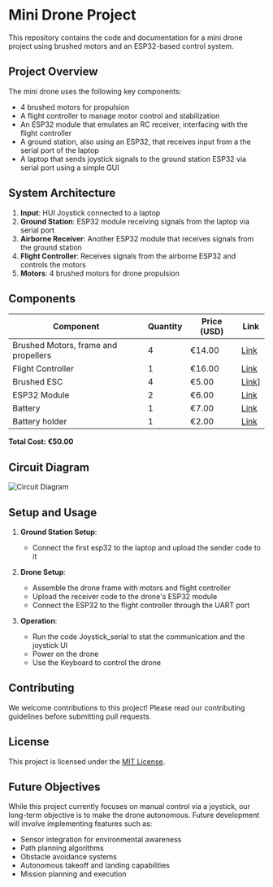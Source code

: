# Mini Drone Project

This repository contains the code and documentation for a mini drone project using brushed motors and an ESP32-based control system.

## Project Overview

The mini drone uses the following key components:
- 4 brushed motors for propulsion
- A flight controller to manage motor control and stabilization
- An ESP32 module that emulates an RC receiver, interfacing with the flight controller
- A ground station, also using an ESP32, that receives input from a the serial port of the laptop
- A laptop that sends joystick signals to the ground station ESP32 via serial port using a simple GUI

## System Architecture

1. **Input**: HUI Joystick connected to a laptop
2. **Ground Station**: ESP32 module receiving signals from the laptop via serial port
3. **Airborne Receiver**: Another ESP32 module that receives signals from the ground station
4. **Flight Controller**: Receives signals from the airborne ESP32 and controls the motors
5. **Motors**: 4 brushed motors for drone propulsion

## Components

| Component | Quantity | Price (USD) | Link |
|-----------|----------|-------------|------|
| Brushed Motors, frame and propellers | 4 | €14.00 | [Link](https://www.aliexpress.com/item/32776829828.html?spm=a2g0o.order_list.order_list_main.166.218f3696a4j7cG) |
| Flight Controller | 1 | €16.00| [Link](https://www.aliexpress.com/item/1005005253184101.html?spm=a2g0o.order_list.order_list_main.152.218f3696a4j7cG) |
| Brushed ESC | 4 | €5.00 | [Link](https://it.aliexpress.com/item/1005007060330812.html?spm=a2g0o.order_list.order_list_main.131.218f3696a4j7cG&gatewayAdapt=glo2ita)] |
| ESP32 Module | 2 | €6.00 | [Link](https://www.aliexpress.com/item/32858054775.html?spm=a2g0o.order_list.order_list_main.147.218f3696a4j7cG) |
| Battery | 1 | €7.00 | [Link](https://www.amazon.de/-/en/dp/B07KWDPP7W) |
| Battery holder | 1 | €2.00 | [Link](https://www.aliexpress.com/item/1005001346705221.html?spm=a2g0o.order_list.order_list_main.156.218f3696a4j7cG) |

**Total Cost: €50.00**

## Circuit Diagram

![Circuit Diagram](Architecture.png)

## Setup and Usage

1. **Ground Station Setup**:
   - Connect the first esp32 to the laptop and upload the sender code to it

2. **Drone Setup**:
   - Assemble the drone frame with motors and flight controller
   - Upload the receiver code to the drone's ESP32 module
   - Connect the ESP32 to the flight controller through the UART port

3. **Operation**:
   - Run the code Joystick_serial to stat the communication and the joystick UI
   - Power on the drone
   - Use the Keyboard to control the drone

## Contributing

We welcome contributions to this project! Please read our contributing guidelines before submitting pull requests.

## License

This project is licensed under the [MIT License](LICENSE).

## Future Objectives

While this project currently focuses on manual control via a joystick, our long-term objective is to make the drone autonomous. Future development will involve implementing features such as:

- Sensor integration for environmental awareness
- Path planning algorithms
- Obstacle avoidance systems
- Autonomous takeoff and landing capabilities
- Mission planning and execution

